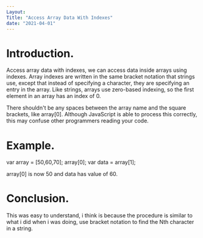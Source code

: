 ```yaml
---
Layout:
Title: "Access Array Data With Indexes"
date: "2021-04-01"
---
```


# Introduction.

Access array data with indexes, we can access data inside arrays using indexes. Array indexes are written in the same bracket notation that strings use, except that instead of specifying a character, they are specifying an entry in the array. Like strings, arrays use zero-based indexing, so the first element in an array has an index of 0.

There shouldn't be any spaces between the array name and the square brackets, like array[0]. Although JavaScript is able to process this correctly, this may confuse other programmers reading your code.


# Example.

var array = [50,60,70];
array[0];
var data = array[1];

array[0] is now 50 and data has value of 60.


# Conclusion.

This was easy to understand, i think is because the procedure is similar to what i did when i was doing, use bracket notation to find the Nth character in a string.